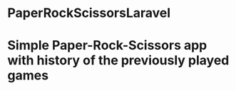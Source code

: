 # PaperRockScissorsLaravel
# Simple Paper-Rock-Scissors app with history of the previously played games
